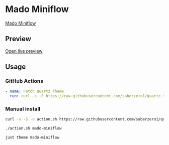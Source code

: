 # Mado Miniflow

[Mado Miniflow](https://github.com/hydescarf/Obsidian-Theme-Mado-Miniflow)

## Preview

[Open live preview](https://quartz-themes.github.io/mado-miniflow/)

## Usage

### GitHub Actions

```yaml
- name: Fetch Quartz Theme
  run: curl -s -S https://raw.githubusercontent.com/saberzero1/quartz-themes/master/action.sh | bash -s -- mado-miniflow
```

### Manual install

```bash
curl -s -S -o action.sh https://raw.githubusercontent.com/saberzero1/quartz-themes/master/action.sh

./action.sh mado-miniflow
```

```bash
just theme mado-miniflow
```
